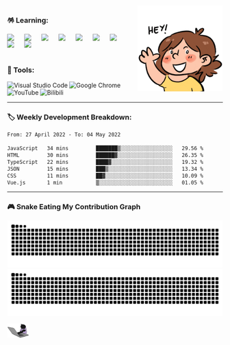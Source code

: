 <img align="right" src="./assets/img/hey.gif" width="200" />

### 🪅 Learning:

<img align="left" src="https://cdn.jsdelivr.net/gh/devicons/devicon/icons/html5/html5-original.svg" width="40" />
<img align="left" src="https://cdn.jsdelivr.net/gh/devicons/devicon/icons/css3/css3-original.svg" width="40" />
<img align="left" src="https://cdn.jsdelivr.net/gh/devicons/devicon/icons/javascript/javascript-original.svg" width="40" />
<img align="left" src="https://cdn.jsdelivr.net/gh/devicons/devicon/icons/jquery/jquery-original.svg" width="40" />
<img align="left" src="https://cdn.jsdelivr.net/gh/devicons/devicon/icons/git/git-original.svg" width="40" />
<img align="left" src="https://cdn.jsdelivr.net/gh/devicons/devicon/icons/nodejs/nodejs-original.svg" width="40" />
<img align="left" src="https://cdn.jsdelivr.net/gh/devicons/devicon/icons/vuejs/vuejs-original.svg" width="40" />
<img align="left" src="https://cdn.jsdelivr.net/gh/devicons/devicon/icons/react/react-original.svg" width="40" />
<img align="left" src="https://cdn.jsdelivr.net/gh/devicons/devicon/icons/typescript/typescript-original.svg" width="40" />

<br>
<br>
<br>

### 🔮 Tools:
<p>
<img alt="Visual Studio Code" src="https://img.shields.io/badge/Visual Studio Code-007ACC?&style=flat&logo=Visual Studio Code&logoColor=white" height="25"/>
<img alt="Google Chrome" src="https://img.shields.io/badge/Google Chrome-4285F4?&style=flat&logo=Google Chrome&logoColor=white" height="25"/>
<img alt="YouTube" src="https://img.shields.io/badge/YouTube-FF0000?&style=flat&logo=YouTube&logoColor=white" height="25"/>
<img alt="Bilibili" src="https://img.shields.io/badge/Bilibili-00A1D6?&style=flat&logo=Bilibili&logoColor=white" height="25"/>
</p>

---

### 🏷️ Weekly Development Breakdown:

<!--START_SECTION:waka-->

```text
From: 27 April 2022 - To: 04 May 2022

JavaScript   34 mins         ███████▒░░░░░░░░░░░░░░░░░   29.56 %
HTML         30 mins         ██████▓░░░░░░░░░░░░░░░░░░   26.35 %
TypeScript   22 mins         ████▓░░░░░░░░░░░░░░░░░░░░   19.32 %
JSON         15 mins         ███▒░░░░░░░░░░░░░░░░░░░░░   13.34 %
CSS          11 mins         ██▓░░░░░░░░░░░░░░░░░░░░░░   10.09 %
Vue.js       1 min           ▒░░░░░░░░░░░░░░░░░░░░░░░░   01.05 %
```

<!--END_SECTION:waka-->

---

### 🎮 Snake Eating My Contribution Graph

![github contribution grid snake animation](https://raw.githubusercontent.com/Turing-bot/Turing-bot/output/github-contribution-grid-snake-dark.svg#gh-dark-mode-only)![github contribution grid snake animation](https://raw.githubusercontent.com/Turing-bot/Turing-bot/output/github-contribution-grid-snake.svg#gh-light-mode-only)

<img align="left" src="./assets/img/coding.gif" width="50" />
